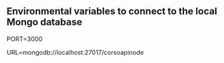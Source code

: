 ## Environmental variables to connect to the local Mongo database

PORT=3000

URL=mongodb://localhost:27017/corsoapinode